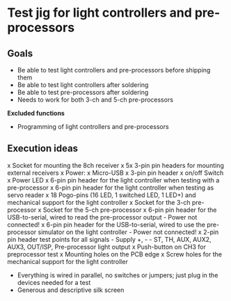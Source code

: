 # Test jig for light controllers and pre-processors

## Goals
- Be able to test light controllers and pre-processors before shipping them
- Be able to test light controllers after soldering
- Be able to test pre-processors after soldering
- Needs to work for both 3-ch and 5-ch pre-processors

**Excluded functions**
- Programming of light controllers and pre-processors

## Execution ideas
x Socket for mounting the 8ch receiver
x 5x 3-pin pin headers for mounting external receivers
x Power:
    x Micro-USB
    x 3-pin pin header
    x on/off Switch
    x Power LED
x 6-pin pin header for the light controller when testing with a pre-processor
x 6-pin pin header for the light controller when testing as servo reader
x 18 Pogo-pins (16 LED, 1 switched LED, 1 LED+) and mechanical support for the light controller
x Socket for the 3-ch pre-processor
x Socket for the 5-ch pre-processor
x 6-pin pin header for the USB-to-serial, wired to read the pre-processor output
    - Power not connected!
x 6-pin pin header for the USB-to-serial, wired to use the pre-processor simulator on the light controller
    - Power not connected!
x 2-pin pin header test points for all signals
    - Supply +, -
    - ST, TH, AUX, AUX2, AUX3, OUT/ISP, Pre-processor light output
x Push-button on CH3 for preprocessor test
x Mounting holes on the PCB edge
x Screw holes for the mechanical support for the light controller
- Everything is wired in parallel, no switches or jumpers; just plug in the devices needed for a test
- Generous and descriptive silk screen

